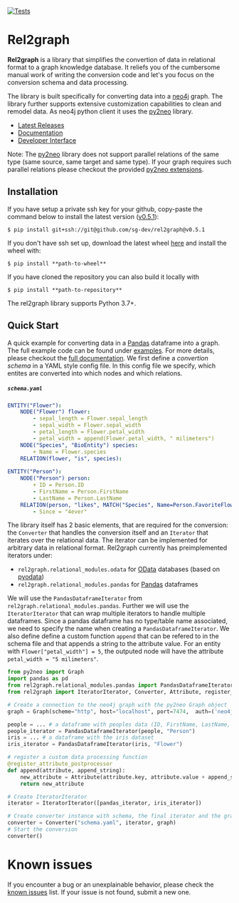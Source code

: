[![Tests](https://github.com/sg-dev/rel2graph/actions/workflows/tests.yml/badge.svg)](https://github.com/sg-dev/rel2graph/actions/workflows/tests.yml)

# Rel2graph

**Rel2graph** is a library that simplifies the convertion of data in relational format to a graph knowledge database. It reliefs you of the cumbersome manual work of writing the conversion code and let's you focus on the conversion schema and data processing.

The library is built specifically for converting data into a [neo4j](https://neo4j.com/) graph. The library further supports extensive customization capabilities to clean and remodel data. As neo4j python client it uses the [py2neo](https://py2neo.org/2021.1/index.html) library.


 - [Latest Releases](https://github.com/sg-dev/rel2graph/tags)
 - [Documentation](https://rel2graph.jkminder.ch)
 - [Developer Interface](https://rel2graph.jkminder.ch/api/api.html)

Note: The [py2neo](https://py2neo.org/2021.1/index.html) library does not support parallel relations of the same type (same source, same target and same type). If your graph requires such parallel relations please checkout the provided [py2neo extensions](/docs/documentation.md#py2neo-extensions).
## Installation
If you have setup a private ssh key for your github, copy-paste the command below to install the latest version ([v0.5.1][latest_tag]):
```
$ pip install git+ssh://git@github.com/sg-dev/rel2graph@v0.5.1
```

If you don't have ssh set up, download the latest wheel [here][latest_wheel] and install the wheel with:
```
$ pip install **path-to-wheel**
```

If you have cloned the repository you can also build it locally with
```
$ pip install **path-to-repository**
```
The rel2graph library supports Python 3.7+.

## Quick Start
A quick example for converting data in a [Pandas](https://pandas.pydata.org) dataframe into a graph. The full example code can be found under [examples](/examples). For more details, please checkout the [full documentation][wiki]. We first define a *convertion schema* in a YAML style config file. In this config file we specify, which entites are converted into which nodes and which relations. 
##### **`schema.yaml`**
```yaml
ENTITY("Flower"):
    NODE("Flower") flower:
        - sepal_length = Flower.sepal_length
        - sepal_width = Flower.sepal_width
        - petal_length = Flower.petal_width
        - petal_width = append(Flower.petal_width, " milimeters")
    NODE("Species", "BioEntity") species:
        + Name = Flower.species
    RELATION(flower, "is", species):
    
ENTITY("Person"):
    NODE("Person") person:
        + ID = Person.ID
        - FirstName = Person.FirstName
        - LastName = Person.LastName
    RELATION(person, "likes", MATCH("Species", Name=Person.FavoriteFlower)):
        - Since = "4ever"
```
The library itself has 2 basic elements, that are required for the conversion: the `Converter` that handles the conversion itself and an `Iterator` that iterates over the relational data. The iterator can be implemented for arbitrary data in relational format. Rel2graph currently has preimplemented iterators under:
- `rel2graph.relational_modules.odata`  for [OData](https://www.odata.org) databases (based on [pyodata](https://pyodata.readthedocs.io))
- `rel2graph.relational_modules.pandas` for [Pandas](https://pandas.pydata.org) dataframes

We will use the `PandasDataframeIterator` from `rel2graph.relational_modules.pandas`. Further we will use the `IteratorIterator` that can wrap multiple iterators to handle multiple dataframes. Since a pandas dataframe has no type/table name associated, we need to specify the name when creating a `PandasDataframeIterator`. We also define define a custom function `append` that can be refered to in the schema file and that appends a string to the attribute value. For an entity with `Flower["petal_width"] = 5`, the outputed node will have the attribute `petal_width = "5 milimeters"`.
```python
from py2neo import Graph
import pandas as pd 
from rel2graph.relational_modules.pandas import PandasDataframeIterator 
from rel2graph import IteratorIterator, Converter, Attribute, register_attribute_postprocessor

# Create a connection to the neo4j graph with the py2neo Graph object
graph = Graph(scheme="http", host="localhost", port=7474,  auth=('neo4j', 'password')) 

people = ... # a dataframe with peoples data (ID, FirstName, LastName, FavoriteFlower)
people_iterator = PandasDataframeIterator(people, "Person")
iris = ... # a dataframe with the iris dataset
iris_iterator = PandasDataframeIterator(iris, "Flower")

# register a custom data processing function
@register_attribute_postprocessor
def append(attribute, append_string):
    new_attribute = Attribute(attribute.key, attribute.value + append_string)
    return new_attribute

# Create IteratorIterator
iterator = IteratorIterator([pandas_iterator, iris_iterator])

# Create converter instance with schema, the final iterator and the graph
converter = Converter("schema.yaml", iterator, graph)
# Start the conversion
converter()
```
# Known issues
If you encounter a bug or an unexplainable behavior, please check the [known issues](https://github.com/sg-dev/rel2graph/labels/bug) list. If your issue is not found, submit a new one.

[latest_version]: v0.5.1
[latest_tag]: https://github.com/sg-dev/rel2graph/releases/tag/v0.5.1
[latest_wheel]: https://github.com/sg-dev/rel2graph/releases/download/v0.5.1/rel2graph-0.5.1-py3-none-any.whl
[wiki]: docs/old/documentation.md
